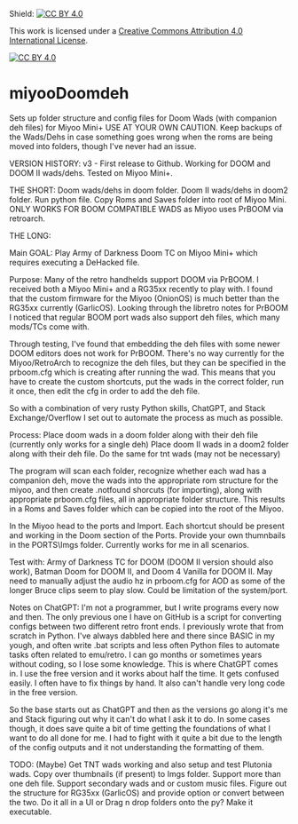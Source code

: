 Shield: [![CC BY 4.0][cc-by-shield]][cc-by]

This work is licensed under a
[Creative Commons Attribution 4.0 International License][cc-by].

[![CC BY 4.0][cc-by-image]][cc-by]

[cc-by]: http://creativecommons.org/licenses/by/4.0/
[cc-by-image]: https://i.creativecommons.org/l/by/4.0/88x31.png
[cc-by-shield]: https://img.shields.io/badge/License-CC%20BY%204.0-lightgrey.svg

# miyooDoomdeh
Sets up folder structure and config files for Doom Wads (with companion deh files) for Miyoo Mini+
USE AT YOUR OWN CAUTION. Keep backups of the Wads/Dehs in case something goes wrong when the roms are being moved into folders, though I've never had an issue.

VERSION HISTORY:
v3 - First release to Github. Working for DOOM and DOOM II wads/dehs. Tested on Miyoo Mini+.

THE SHORT:
Doom wads/dehs in doom folder. Doom II wads/dehs in doom2 folder. Run python file. Copy Roms and Saves folder into root of Miyoo Mini.
ONLY WORKS FOR BOOM COMPATIBLE WADS as Miyoo uses PrBOOM via retroarch.

THE LONG:

  Main GOAL: 
  Play Army of Darkness Doom TC on Miyoo Mini+ which requires executing a DeHacked file.

  Purpose:
  Many of the retro handhelds support DOOM via PrBOOM. I received both a Miyoo Mini+ and a RG35xx recently to play with.
  I found that the custom firmware for the Miyoo (OnionOS) is much better than the RG35xx currently (GarlicOS).
  Looking through the libretro notes for PrBOOM I noticed that regular BOOM port wads also support deh files, which many mods/TCs come with.
    
  Through testing, I've found that embedding the deh files with some newer DOOM editors does not work for PrBOOM.
  There's no way currently for the Miyoo/RetroArch to recognize the deh files, but they can be specified in the prboom.cfg which is creating after running the wad.
  This means that you have to create the custom shortcuts, put the wads in the correct folder, run it once, then edit the cfg in order to add the deh file.
    
  So with a combination of very rusty Python skills, ChatGPT, and Stack Exchange/Overflow I set out to automate the process as much as possible.

  Process:
  Place doom wads in a doom folder along with their deh file (currently only works for a single deh)
  Place doom II wads in a doom2 folder along with their deh file.
  Do the same for tnt wads (may not be necessary)
    
  The program will scan each folder, recognize whether each wad has a companion deh, move the wads into the appropriate rom structure for the miyoo, 
  and then create .notfound shorcuts (for importing), along with appropriate prboom.cfg files, all in appropriate folder structure.
  This results in a Roms and Saves folder which can be copied into the root of the Miyoo.
    
  In the Miyoo head to the ports and Import. Each shortcut should be present and working in the Doom section of the Ports. Provide your own thumnbails in the PORTS\Imgs folder.
  Currently works for me in all scenarios.
   
  Test with:
  Army of Darkness TC for DOOM (DOOM II version should also work), Batman Doom for DOOM II, and Doom 4 Vanilla for DOOM II.
  May need to manually adjust the audio hz in prboom.cfg for AOD as some of the longer Bruce clips seem to play slow. Could be limitation of the system/port.

  Notes on ChatGPT:
  I'm not a programmer, but I write programs every now and then. The only previous one I have on GitHub is a script for converting configs between two different retro front ends. 
  I previously wrote that from scratch in Python. I've always dabbled here and there since BASIC in my yough, and often write .bat scripts and less often Python files to automate tasks often related to emu/retro.
  I can go months or sometimes years without coding, so I lose some knowledge. This is where ChatGPT comes in. I use the free version and it works about half the time. It gets confused easily.
  I often have to fix things by hand. It also can't handle very long code in the free version.
    
  So the base starts out as ChatGPT and then as the versions go along it's me and Stack figuring out why it can't do what I ask it to do. In some cases though, it does
  save quite a bit of time getting the foundations of what I want to do all done for me. I had to fight with it quite a bit due to the length of the config outputs and it not understanding the formatting of them.

TODO: (Maybe)
  Get TNT wads working and also setup and test Plutonia wads.
  Copy over thumbnails (if present) to Imgs folder.
  Support more than one deh file.
  Support secondary wads and or custom music files.
  Figure out the structure for RG35xx (GarlicOS) and provide option or convert between the two.
  Do it all in a UI or Drag n drop folders onto the py?
  Make it executable.

